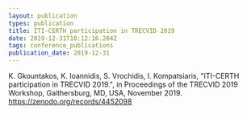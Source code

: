```yaml
---
layout: publication
types: publication
title: ITI-CERTH participation in TRECVID 2019
date: 2019-12-31T10:12:16.204Z
tags: conference_publications
publication_date: 2019-12-31
---
```

K. Gkountakos, K. Ioannidis, S. Vrochidis, I. Kompatsiaris, "ITI-CERTH participation in TRECVID 2019.", in Proceedings of the TRECVID 2019 Workshop, Gaithersburg, MD, USA, November 2019. <https://zenodo.org/records/4452098>